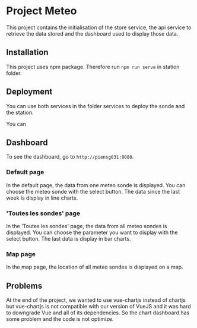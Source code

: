 # Project Meteo 

This project contains the initialisation of the store service, the api service to retrieve the data stored and the dashboard used to display those data.

## Installation

This project uses npm package. Therefore run `npm run serve` in station folder.

## Deployment

You can use both services in the folder services to deploy the sonde and the station.

You can
## Dashboard

To see the dashboard, go to `http://piensg031:8080`.

### Default page

In the default page, the data from one meteo sonde is displayed. You can choose the meteo sonde with the select button.
The data since the last week is display in line charts.

### 'Toutes les sondes' page

In the 'Toutes les sondes' page, the data from all meteo sondes is displayed. You can choose the parameter you want to display with the select button.
The last data is display in bar charts.

### Map page

In the map page, the location of all meteo sondes is displayed on a map.

## Problems

At the end of the project, we wanted to use vue-chartjs instead of chartjs but vue-chartjs is not compatible with our version of VueJS and it was hard to downgrade Vue and all of its dependencies. So the chart dashboard has some problem and the code is not optimize.
